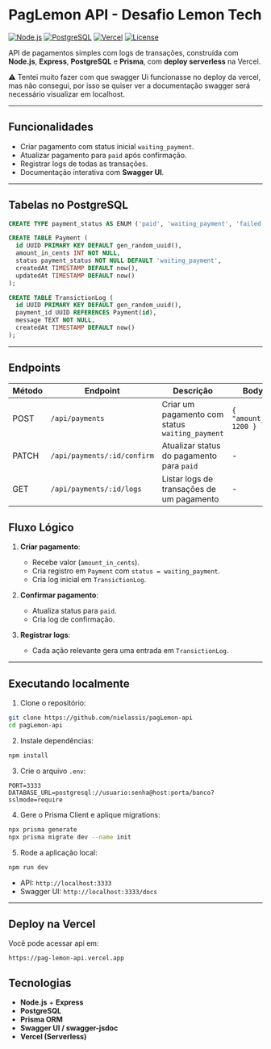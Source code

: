 # PagLemon API - Desafio Lemon Tech

[![Node.js](https://img.shields.io/badge/Node.js-18.x-green)](https://nodejs.org/)
[![PostgreSQL](https://img.shields.io/badge/PostgreSQL-15-blue)](https://www.postgresql.org/)
[![Vercel](https://img.shields.io/badge/Vercel-Serverless-black)](https://vercel.com/)
[![License](https://img.shields.io/badge/License-MIT-blue)](LICENSE)

API de pagamentos simples com logs de transações, construída com **Node.js**, **Express**, **PostgreSQL** e **Prisma**, com **deploy serverless** na Vercel.

⚠ Tentei muito fazer com que swagger Ui funcionasse no deploy da vercel, mas não consegui, por isso se quiser ver a documentação swagger será necessário visualizar em localhost.

---

## Funcionalidades

- Criar pagamento com status inicial `waiting_payment`.
- Atualizar pagamento para `paid` após confirmação.
- Registrar logs de todas as transações.
- Documentação interativa com **Swagger UI**.

---

## Tabelas no PostgreSQL

```sql
CREATE TYPE payment_status AS ENUM ('paid', 'waiting_payment', 'failed');

CREATE TABLE Payment (
  id UUID PRIMARY KEY DEFAULT gen_random_uuid(),
  amount_in_cents INT NOT NULL,
  status payment_status NOT NULL DEFAULT 'waiting_payment',
  createdAt TIMESTAMP DEFAULT now(),
  updatedAt TIMESTAMP DEFAULT now()
);

CREATE TABLE TransictionLog (
  id UUID PRIMARY KEY DEFAULT gen_random_uuid(),
  payment_id UUID REFERENCES Payment(id),
  message TEXT NOT NULL,
  createdAt TIMESTAMP DEFAULT now()
);
```

---

## Endpoints

| Método | Endpoint                    | Descrição                                       | Body/Params                   |
| ------ | --------------------------- | ----------------------------------------------- | ----------------------------- |
| POST   | `/api/payments`             | Criar um pagamento com status `waiting_payment` | `{ "amount_in_cents": 1200 }` |
| PATCH  | `/api/payments/:id/confirm` | Atualizar status do pagamento para `paid`       | -                             |
| GET    | `/api/payments/:id/logs`    | Listar logs de transações de um pagamento       | -                             |

## Fluxo Lógico

1. **Criar pagamento**:
   - Recebe valor (`amount_in_cents`).
   - Cria registro em `Payment` com `status = waiting_payment`.
   - Cria log inicial em `TransictionLog`.

2. **Confirmar pagamento**:
   - Atualiza status para `paid`.
   - Cria log de confirmação.

3. **Registrar logs**:
   - Cada ação relevante gera uma entrada em `TransictionLog`.

---

## Executando localmente

1. Clone o repositório:

```bash
git clone https://github.com/nielassis/pagLemon-api
cd pagLemon-api
```

2. Instale dependências:

```bash
npm install
```

3. Crie o arquivo `.env`:

```env
PORT=3333
DATABASE_URL=postgresql://usuario:senha@host:porta/banco?sslmode=require
```

4. Gere o Prisma Client e aplique migrations:

```bash
npx prisma generate
npx prisma migrate dev --name init
```

5. Rode a aplicação local:

```bash
npm run dev
```

- API: `http://localhost:3333`
- Swagger UI: `http://localhost:3333/docs`

---

## Deploy na Vercel

Você pode acessar api em:

```
https://pag-lemon-api.vercel.app
```

## Tecnologias

- **Node.js** + **Express**
- **PostgreSQL**
- **Prisma ORM**
- **Swagger UI / swagger-jsdoc**
- **Vercel (Serverless)**
